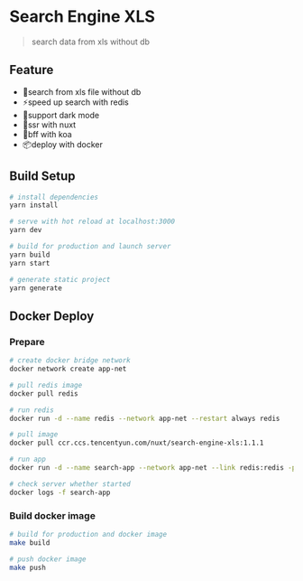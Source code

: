 # Search Engine XLS

> search data from xls without db

## Feature

- 📃search from xls file without db
- ⚡speed up search with redis
- 📱support dark mode
- 🤟ssr with nuxt
- 🚀bff with koa
- 📦deploy with docker

## Build Setup

``` bash
# install dependencies
yarn install

# serve with hot reload at localhost:3000
yarn dev

# build for production and launch server
yarn build
yarn start

# generate static project
yarn generate
```

## Docker Deploy

### Prepare
```bash
# create docker bridge network
docker network create app-net

# pull redis image
docker pull redis

# run redis
docker run -d --name redis --network app-net --restart always redis

# pull image
docker pull ccr.ccs.tencentyun.com/nuxt/search-engine-xls:1.1.1

# run app
docker run -d --name search-app --network app-net --link redis:redis -p 3000:3000 --restart always cr.ccs.tencentyun.com/nuxt/search-engine-xls:1.1.1

# check server whether started
docker logs -f search-app
```

### Build docker image
```bash
# build for production and docker image
make build

# push docker image
make push
```
